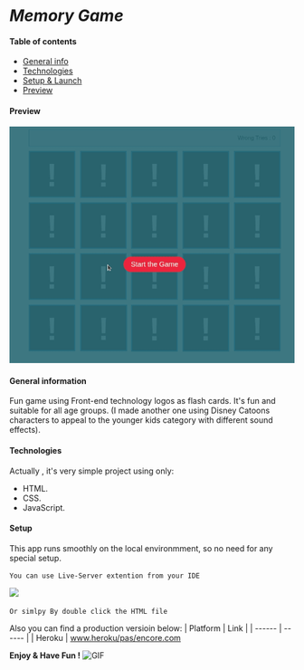 # _Memory Game_
#### Table of contents
* [General info](#general-information)
* [Technologies](#Technologies)
* [Setup & Launch](#Setup)
* [Preview](#Preview)
#### Preview
![GIF](./memo_game.gif)

#### General information
Fun game using Front-end technology logos as flash cards.
It's fun and suitable for all age groups. (I made another one using Disney Catoons characters to appeal to the younger kids category with different sound effects).
#### Technologies
Actually , it's very simple project using only:
- HTML.
- CSS.
- JavaScript.

#### Setup
This app runs smoothly on the local environmment, so no need for any special setup.
```
You can use Live-Server extention from your IDE
```
<img src="https://ritwickdey.gallerycdn.vsassets.io/extensions/ritwickdey/liveserver/5.7.5/1646738284779/Microsoft.VisualStudio.Services.Icons.Default" width="38"> 

```
Or simlpy By double click the HTML file
```
Also you can find a production versioin below:
| Platform | Link |
| ------ | ------ |
| Heroku | www.heroku/pas/encore.com


**Enjoy & Have Fun !**
![GIF](https://c.tenor.com/YxJXXGG3WsUAAAAC/cat-have-a-good-day.gif)
